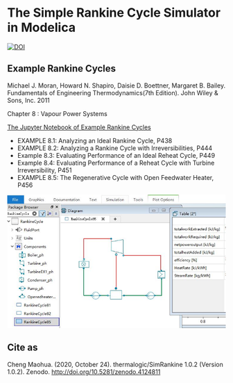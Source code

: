 
# The Simple Rankine Cycle Simulator in Modelica

[![DOI](https://zenodo.org/badge/306221786.svg)](https://zenodo.org/badge/latestdoi/306221786)

## Example Rankine Cycles

Michael J. Moran, Howard N. Shapiro, Daisie D. Boettner, Margaret B. Bailey. Fundamentals of Engineering Thermodynamics(7th Edition). John Wiley & Sons, Inc. 2011

Chapter 8 : Vapour Power Systems 

[The Jupyter Notebook of Example Rankine Cycles](https://github.com/PySEE/PyRankine)

* EXAMPLE 8.1: Analyzing an Ideal Rankine Cycle, P438
* EXAMPLE 8.2: Analyzing a Rankine Cycle with Irreversibilities, P444
* Example 8.3: Evaluating Performance of an Ideal Reheat Cycle, P449
* Example 8.4: Evaluating Performance of a Reheat Cycle with Turbine Irreversibility, P451
* EXAMPLE 8.5: The Regenerative Cycle with Open Feedwater Heater, P456
  
![simrankine](./img/simrankine.jpg)

## Cite as

Cheng Maohua. (2020, October 24). thermalogic/SimRankine 1.0.2 (Version 1.0.2). Zenodo. http://doi.org/10.5281/zenodo.4124811
